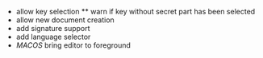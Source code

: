 * allow key selection
** warn if key without secret part has been selected
* allow new document creation
* add signature support
* add language selector
* *MACOS* bring editor to foreground
